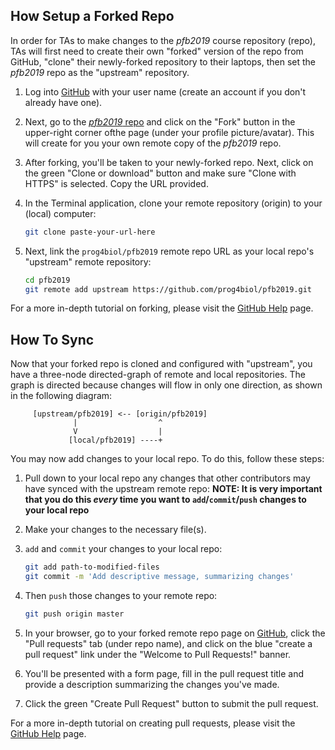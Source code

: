 How Setup a Forked Repo
-------
In order for TAs to make changes to the *pfb2019* course repository (repo), TAs will first need to create their own "forked" version of the repo from GitHub, "clone" their newly-forked repository to their laptops, then set the *pfb2019* repo as the "upstream" repository.

1. Log into [GitHub](http://github.com) with your user name (create an account if you don't already have one).

2. Next, go to the [*pfb2019* repo](https://github.com/prog4biol/pfb2019) and click on the "Fork" button in the upper-right corner ofthe page (under your profile picture/avatar). This will create for you your own remote copy of the *pfb2019* repo.

3. After forking, you'll be taken to your newly-forked repo. Next, click on the green "Clone or download" button and make sure "Clone with HTTPS" is selected. Copy the URL provided.

4. In the Terminal application, clone your remote repository (origin) to your (local) computer:
   ```bash
   git clone paste-your-url-here
   ```

5. Next, link the `prog4biol/pfb2019` remote repo URL as your local repo's "upstream" remote repository:
   ```bash
   cd pfb2019
   git remote add upstream https://github.com/prog4biol/pfb2019.git
   ```

For a more in-depth tutorial on forking, please visit the [GitHub Help](https://help.github.com/en/articles/fork-a-repo) page.


How To Sync
-------
Now that your forked repo is cloned and configured with "upstream", you have a three-node directed-graph of remote and local repositories. The graph is directed because changes will flow in only one direction, as shown in the following diagram:
```
     [upstream/pfb2019] <-- [origin/pfb2019]
              |                  ^
	          V                  |
             [local/pfb2019] ----+
```

You may now add changes to your local repo. To do this, follow these steps:

1. Pull down to your local repo any changes that other contributors may have synced with the upstream remote repo:
   **NOTE: It is very important that you do this *every* time you want to `add`/`commit`/`push` changes to your local repo** 

2. Make your changes to the necessary file(s).

3. `add` and `commit` your changes to your local repo:
   ```bash
   git add path-to-modified-files
   git commit -m 'Add descriptive message, summarizing changes'
   ```

4. Then `push` those changes to your remote repo:
   ```bash
   git push origin master
   ```

5. In your browser, go to your forked remote repo page on [GitHub](http://github.com), click the "Pull requests" tab (under repo name), and click on the blue "create a pull request" link under the "Welcome to Pull Requests!" banner.

6. You'll be presented with a form page, fill in the pull request title and provide a description summarizing the changes you've made.

7. Click the green "Create Pull Request" button to submit the pull request.

For a more in-depth tutorial on creating pull requests, please visit the [GitHub Help](https://help.github.com/en/articles/creating-a-pull-request) page.
